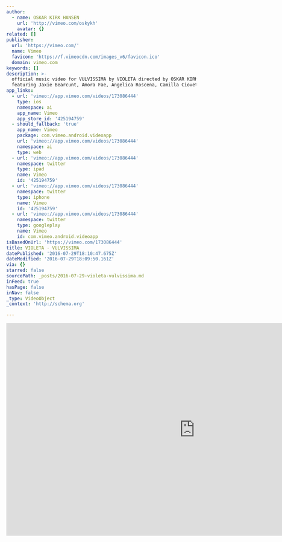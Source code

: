 ```yaml
---
author:
  - name: OSKAR KIRK HANSEN
    url: 'http://vimeo.com/oskykh'
    avatar: {}
related: []
publisher:
  url: 'https://vimeo.com/'
  name: Vimeo
  favicon: 'https://f.vimeocdn.com/images_v6/favicon.ico'
  domain: vimeo.com
keywords: []
description: >-
  official music video for VULVISSIMA by VIOLETA directed by OSKAR KIRK HANSEN
  featuring Jaxie Bearcunt, Amora Fae, Angelica Roscena, Camilla Ciovetta
app_links:
  - url: 'vimeo://app.vimeo.com/videos/173086444'
    type: ios
    namespace: ai
    app_name: Vimeo
    app_store_id: '425194759'
  - should_fallback: 'true'
    app_name: Vimeo
    package: com.vimeo.android.videoapp
    url: 'vimeo://app.vimeo.com/videos/173086444'
    namespace: ai
    type: web
  - url: 'vimeo://app.vimeo.com/videos/173086444'
    namespace: twitter
    type: ipad
    name: Vimeo
    id: '425194759'
  - url: 'vimeo://app.vimeo.com/videos/173086444'
    namespace: twitter
    type: iphone
    name: Vimeo
    id: '425194759'
  - url: 'vimeo://app.vimeo.com/videos/173086444'
    namespace: twitter
    type: googleplay
    name: Vimeo
    id: com.vimeo.android.videoapp
isBasedOnUrl: 'https://vimeo.com/173086444'
title: VIOLETA - VULVISSIMA
datePublished: '2016-07-29T18:10:47.675Z'
dateModified: '2016-07-29T18:09:50.161Z'
via: {}
starred: false
sourcePath: _posts/2016-07-29-violeta-vulvissima.md
inFeed: true
hasPage: false
inNav: false
_type: VideoObject
_context: 'http://schema.org'

---
```

<iframe src="https://cdn.embedly.com/widgets/media.html?src=https%3A%2F%2Fplayer.vimeo.com%2Fvideo%2F173086444&amp;url=https%3A%2F%2Fvimeo.com%2F173086444&amp;image=http%3A%2F%2Fi.vimeocdn.com%2Fvideo%2F579199882_1280.jpg&amp;key=b7d04c9b404c499eba89ee7072e1c4f7&amp;type=text%2Fhtml&amp;schema=vimeo" width="1000" height="563" scrolling="no" frameborder="0" allowfullscreen="" style=""></iframe>